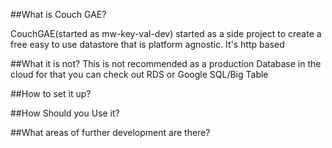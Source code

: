 ##What is Couch GAE?

CouchGAE(started as mw-key-val-dev) started as a side project to create a free easy to use datastore that is platform agnostic.
It's http based 

##What it is not?
This is not recommended as a production Database in the cloud for that you can check out RDS or Google SQL/Big Table  

##How to set it up?

##How Should you Use it?



##What areas of further development are there?

